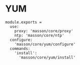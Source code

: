
# YUM

    module.exports =
      use:
        proxy: 'masson/core/proxy'
        ntp: 'masson/core/ntp'
      configure:
        'masson/core/yum/configure'
      commands:
        'install':
          'masson/core/yum/install'
